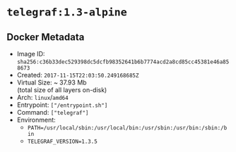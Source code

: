 # `telegraf:1.3-alpine`

## Docker Metadata

- Image ID: `sha256:c36b33dec529398dc5dcfb98352641b6b7774acd2a8cd85cc45381e46a858673`
- Created: `2017-11-15T22:03:50.249168685Z`
- Virtual Size: ~ 37.93 Mb  
  (total size of all layers on-disk)
- Arch: `linux`/`amd64`
- Entrypoint: `["/entrypoint.sh"]`
- Command: `["telegraf"]`
- Environment:
  - `PATH=/usr/local/sbin:/usr/local/bin:/usr/sbin:/usr/bin:/sbin:/bin`
  - `TELEGRAF_VERSION=1.3.5`
